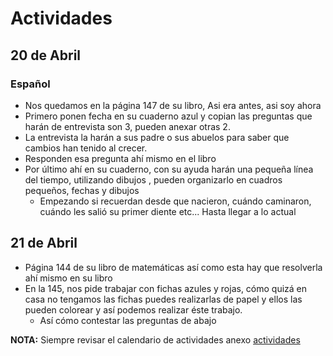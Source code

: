 # Actividades

## 20 de Abril 

### Español

* Nos quedamos en la página 147 de su libro, Asi era antes, asi soy ahora
* Primero ponen fecha en su cuaderno azul y copian las preguntas que harán de entrevista son 3, pueden anexar otras 2.
* La entrevista la harán a sus padre o sus abuelos para saber que cambios han tenido al crecer.
* Responden esa pregunta ahí mismo en el libro
* Por último ahí en su cuaderno, con su ayuda harán una pequeña línea del tiempo, utilizando dibujos  , pueden organizarlo en cuadros pequeños, fechas y dibujos
    * Empezando si recuerdan desde que nacieron, cuándo caminaron, cuándo les salió su primer diente etc... Hasta llegar a lo actual

## 21 de Abril

* Página 144 de su libro de matemáticas así como esta hay que resolverla ahí mismo en su libro
* En la 145, nos pide trabajar con fichas azules y rojas, cómo quizá en casa no tengamos las fichas puedes realizarlas de papel y ellos las pueden colorear y así podemos realizar éste trabajo.
    * Así cómo contestar las preguntas de abajo

**NOTA:** Siempre revisar el calendario de actividades anexo [actividades](CALENDARIO-CÁLCULO-PRIMERO-ABRIL-2020.pdf)
